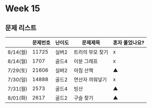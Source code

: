 # Week 15

## 문제 리스트

|                |문제번호|난이도|문제제목|혼자 풀었나요?|
|----------------|-------|------|-------|-------------|
|8/14(월)|11725|실버2|트리의 부모 찾기|x|
|8/14(월)|1707|골드4|이분 그래프|x|
|7/29(토)|21606|실버2|아침 산책|▲|
|7/30(일)|14888|골드2|연산자 끼워넣기|x|
|7/31(월)|2573|골드4|빙산|▲|
|8/01(화)|2617|골드2|구슬 찾기|▲|
